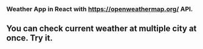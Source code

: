 ### Weather App in React with https://openweathermap.org/ API. <br>
## You can check current weather at multiple city at once. Try it.
